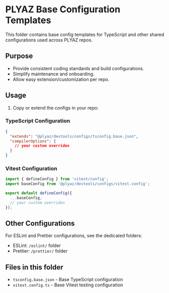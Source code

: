 # **PLYAZ Base Configuration Templates**

This folder contains base config templates for TypeScript and other shared configurations used across PLYAZ repos.

## **Purpose**

- Provide consistent coding standards and build configurations.
- Simplify maintenance and onboarding.
- Allow easy extension/customization per repo.

## **Usage**

1. Copy or extend the configs in your repo:

### TypeScript Configuration

```json
{
  "extends": "@plyaz/devtools/configs/tsconfig.base.json",
  "compilerOptions": {
    // your custom overrides
  }
}
```

### Vitest Configuration

```javascript
import { defineConfig } from 'vitest/config';
import baseConfig from '@plyaz/devtools/configs/vitest.config';

export default defineConfig({
  ...baseConfig,
  // your custom overrides
});
```

## **Other Configurations**

For ESLint and Prettier configurations, see the dedicated folders:

- ESLint: `/eslint/` folder
- Prettier: `/prettier/` folder

## **Files in this folder**

- `tsconfig.base.json` - Base TypeScript configuration
- `vitest.config.ts` - Base Vitest testing configuration
